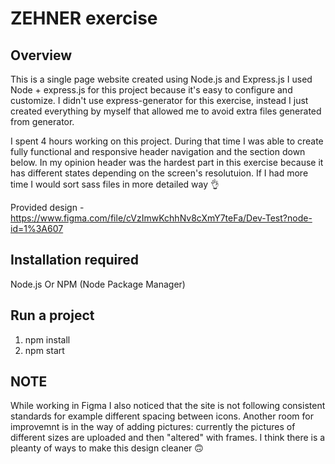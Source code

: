 # ZEHNER exercise
## Overview
This is a single page website created using Node.js and Express.js
I used Node + express.js for this project because it's easy to configure and customize.
I didn't use express-generator for this exercise, instead I just created everything by myself that allowed me to avoid extra files generated from generator.

I spent 4 hours working on this project. During that time I was able to create fully functional and responsive header navigation and the section down below.
In my opinion header was the hardest part in this exercise because it has different states depending on the screen's resolutuion.
If I had more time I would sort sass files in more detailed way 👌
 
Provided design - https://www.figma.com/file/cVzImwKchhNv8cXmY7teFa/Dev-Test?node-id=1%3A607

## Installation required
Node.js Or NPM (Node Package Manager)

## Run a project
1. npm install
2. npm start

## NOTE
While working in Figma I also noticed that the site is not following consistent standards for example different spacing between icons.
Another room for improvemnt is in the way of adding pictures: currently the pictures of different sizes are uploaded and then "altered" with frames.
I think there is a pleanty of ways to make this design cleaner 🙃
